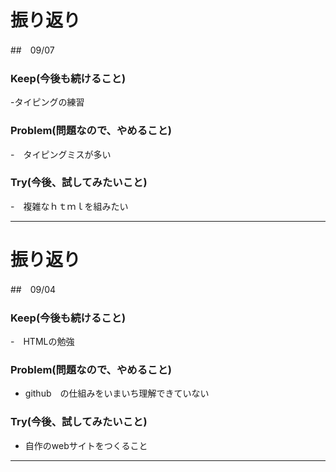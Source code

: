# 振り返り 

##　09/07

### Keep(今後も続けること)

-タイピングの練習

### Problem(問題なので、やめること)

-　タイピングミスが多い

### Try(今後、試してみたいこと)

-　複雑なｈｔｍｌを組みたい

___

# 振り返り

##　09/04

### Keep(今後も続けること)

-　HTMLの勉強

### Problem(問題なので、やめること)

- github　の仕組みをいまいち理解できていない

### Try(今後、試してみたいこと)

- 自作のwebサイトをつくること

___
